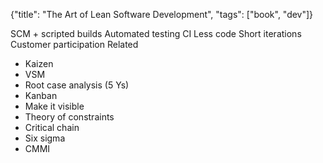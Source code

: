 {"title": "The Art of Lean Software Development", "tags": ["book", "dev"]}

SCM + scripted builds
Automated testing
CI
Less code
Short iterations
Customer participation
Related
* Kaizen
* VSM
* Root case analysis (5 Ys)
* Kanban
* Make it visible
* Theory of constraints
* Critical chain
* Six sigma
* CMMI
